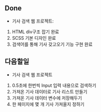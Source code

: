 ## Done
- 기사 검색 웹 프로젝트:
1. HTML div구조 잡기 완료
2. SCSS 기본 디자인 완료
3. 검색어를 통해 기사 갖고오기 기능 구현 완료

## 다음할일
- 기사 검색 웹 프로젝트
1. 0.5초에 한번씩 Input 입력 내용으로 검색하기
2. 가져온 기사 데이터로 기사 리스트 만들기
3. 가져온 기사 데이터 변수에 저장해두기
4. 한 페이지에 몇 개 기사 가져올지 정하기
